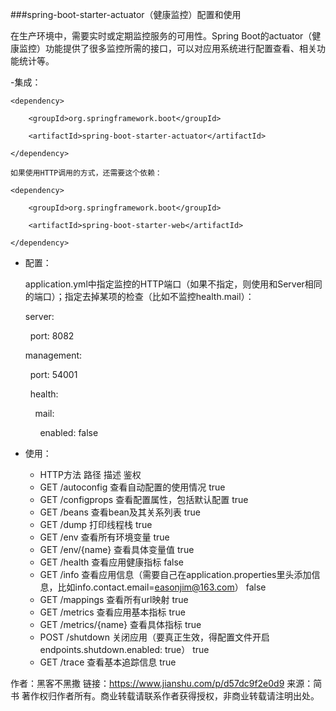 
###spring-boot-starter-actuator（健康监控）配置和使用


在生产环境中，需要实时或定期监控服务的可用性。Spring Boot的actuator（健康监控）功能提供了很多监控所需的接口，可以对应用系统进行配置查看、相关功能统计等。

-集成：

    <dependency> 
    
        <groupId>org.springframework.boot</groupId> 
    
        <artifactId>spring-boot-starter-actuator</artifactId> 
    
    </dependency> 
    
    如果使用HTTP调用的方式，还需要这个依赖：
    
    <dependency> 
    
        <groupId>org.springframework.boot</groupId> 
    
        <artifactId>spring-boot-starter-web</artifactId> 
    
    </dependency> 

- 配置：


    application.yml中指定监控的HTTP端口（如果不指定，则使用和Server相同的端口）；指定去掉某项的检查（比如不监控health.mail）：
    
    server: 
    
      port: 8082 
    
    management: 
    
      port: 54001 
    
      health: 
    
        mail: 
    
          enabled: false 

- 使用：
   - HTTP方法 路径 描述 鉴权
   - GET /autoconfig 查看自动配置的使用情况 true    
   - GET /configprops 查看配置属性，包括默认配置 true    
   - GET /beans 查看bean及其关系列表 true    
   - GET /dump 打印线程栈 true    
   - GET /env 查看所有环境变量 true    
   - GET /env/{name} 查看具体变量值 true    
   - GET /health 查看应用健康指标 false    
   - GET /info 查看应用信息（需要自己在application.properties里头添加信息，比如info.contact.email=easonjim@163.com） false    
   - GET /mappings 查看所有url映射 true    
   - GET /metrics 查看应用基本指标 true    
   - GET /metrics/{name} 查看具体指标 true    
   - POST /shutdown 关闭应用（要真正生效，得配置文件开启endpoints.shutdown.enabled: true） true    
   - GET /trace 查看基本追踪信息 true

作者：黑客不黑撒
链接：https://www.jianshu.com/p/d57dc9f2e0d9
来源：简书
著作权归作者所有。商业转载请联系作者获得授权，非商业转载请注明出处。